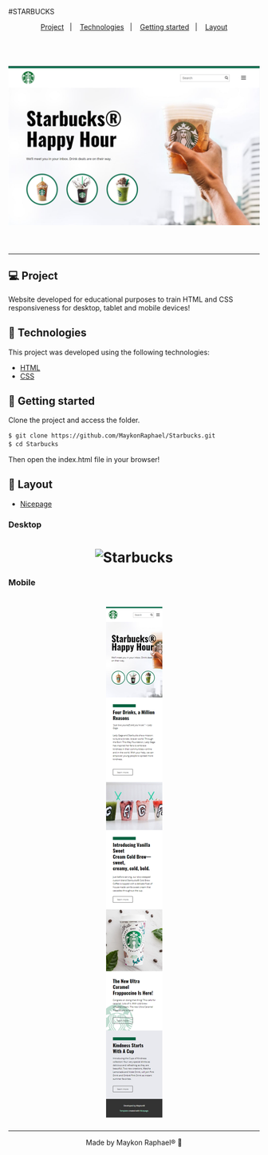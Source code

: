 #STARBUCKS

<p align="center">
  <a href="#Project">Project</a>&nbsp;&nbsp;&nbsp;|&nbsp;&nbsp;&nbsp;
  <a href="#-Technologies">Technologies</a>&nbsp;&nbsp;&nbsp;|&nbsp;&nbsp;&nbsp;
  <a href="#-Getting started">Getting started</a>&nbsp;&nbsp;&nbsp;|&nbsp;&nbsp;&nbsp;
  <a href="#-Layout">Layout</a>
</p>

<br>

<h1 align="center">
    <img alt="Starbucks" title="Starbucks" src=".github/banner.png" />
</h1>

<br>

---

## 💻 Project

Website developed for educational purposes to train HTML and CSS responsiveness for desktop, tablet and mobile devices!


## 🧪 Technologies

This project was developed using the following technologies:
 
- [HTML](https://devdocs.io/html/)
- [CSS](https://devdocs.io/css/)

## 🚀 Getting started

Clone the project and access the folder.

```bash
$ git clone https://github.com/MaykonRaphael/Starbucks.git
$ cd Starbucks
```
Then open the index.html file in your browser!

## 🔖 Layout
- [Nicepage](http://starbucks.nicepage.io/?search=#)
### Desktop
<h1 align="center">
    <img alt="Starbucks" title="Starbucks" src=".github/LAYOUT_DESKTOP.png" />
</h1>

### Mobile
<h1 align="center">
    <img alt="Starbucks" title="Starbucks" src=".github/LAYOUT_MOBILE.png" />
</h1>

---
<p align="center">
  Made by Maykon Raphael® 👋
</p>